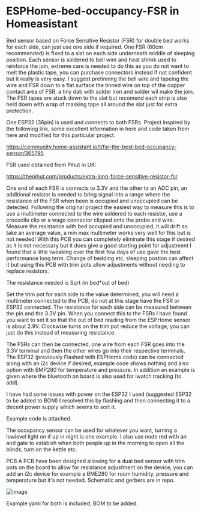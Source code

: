 # ESPHome-bed-occupancy-FSR in Homeasistant

Bed sensor based on Force Sensitive Resistor (FSR) for double bed works for each side, can just use one side if required. One FSR (60cm recommended) is fixed to a slat on each side underneath middle of sleeping position. Each sensor is soldered to bell wire and heat shrink used to reinforce the join, extreme care is needed to do this as you do not want to melt the plastic tape, you can purchase connectors instead if not confident but it really is very easy. I suggest pretinning the bell wire and tapeing the wire and FSR down to a flat surface the tinned wire on top of the copper contact area of FSR, a tiny dab with solder iron and solder wil make the join. 
The FSR tapes are stuck down to the slat but recomend each strip is also held down with wrap of masking tape all around the slat just for extra protection.

One ESP32 (36pin) is used and connects to both FSRs. Project inspired by the following link, some excellent information in here and code taken from here and modified for this particular project.

https://community.home-assistant.io/t/fsr-the-best-bed-occupancy-sensor/365795

FSR used obtained from Pihut in UK:

https://thepihut.com/products/extra-long-force-sensitive-resistor-fsr

One end of each FSR is connects to 3.3V and the other to an ADC pin, an additional resistor is needed to bring signal into a range where the resistance of the FSR when been is occupied and unoccupied can be detected. Following the original project the  easiest way to measure this is to use a multimeter connected to the wire soldered to each resistor, use a crocodile clip or a wago connector clipped onto the probe and wire. Measure the resistance with bed occupied and unoccupied, it will drift so take an average value, a min max multimeter works very well for this but is not needed! With this PCB you can completely eliminate this stage if desired as it is not necessary but it does give a good starting point for adjustment I found that a little tweaking over the first few days of use gave the best performance long term. Change of bedding etc, sleeping postion can affect it but using this PCB with trim pots allow adjustments without needing to replace resistors.

The resistance needed is Sqrt (in bed*out of bed)

Set the trim pot for each side to the value determined, you will need a multimeter connected to the PCB, do not at this stage have the FSR or ESP32 connected. The resistance for each side can be measured between the pin and the 3.3V pin. When you connect this to the FSRs I have found you want to set it so that the out of bed reading from the ESPHome sensor is about 2.9V. Clockwise turns on the trim pot reduce the voltage, you can just do this instead of measuring resistance.

The FSRs can then be connected, one wire from each FSR goes into the 3.3V terminal and then the other wires go into their respective terminals. The ESP32 (previously Flashed with ESPHome code) can be connected along with an i2c device if desired, example code shows nothing and also option with BMP280 for temperature and pressure. In addition an example is given where the bluetooth on board is also used for iwatch tracking (to add).

I have had some issues with power on the ESP32 I used (suggested ESP32 to be added to BOM) I resolved this by flashing and then connecting it to a decent power supply which seems to sort it.

Example code is attached. 

The occupancy sensor can be used for whatever you want, turning a lowlevel light on if up in night is one example. I also use node red with an and gate to estabish when both people up in the morning to open all the blinds, turn on the kettle etc.

PCB
A PCB have been designed allowing for a dual bed sensor with trim pots on the board to allow for resistance adjustment on the device, you can add an i2c device for example a BME280 for room humidity, pressure and temperature but it's not needed. Schematic and gerbers are in repo.

![image](https://user-images.githubusercontent.com/25230544/213453713-87fe6fbe-26c4-4dbe-aaa1-92949d8bd352.png)



Example yaml for both is included, BOM to be added.
